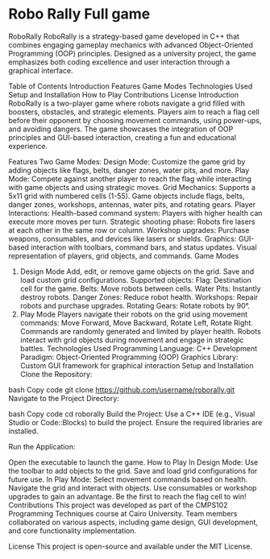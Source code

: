 # Robo Rally Full game 
RoboRally
RoboRally is a strategy-based game developed in C++ that combines engaging gameplay mechanics with advanced Object-Oriented Programming (OOP) principles. Designed as a university project, the game emphasizes both coding excellence and user interaction through a graphical interface.

Table of Contents
Introduction
Features
Game Modes
Technologies Used
Setup and Installation
How to Play
Contributions
License
Introduction
RoboRally is a two-player game where robots navigate a grid filled with boosters, obstacles, and strategic elements. Players aim to reach a flag cell before their opponent by choosing movement commands, using power-ups, and avoiding dangers. The game showcases the integration of OOP principles and GUI-based interaction, creating a fun and educational experience.

Features
Two Game Modes:
Design Mode: Customize the game grid by adding objects like flags, belts, danger zones, water pits, and more.
Play Mode: Compete against another player to reach the flag while interacting with game objects and using strategic moves.
Grid Mechanics:
Supports a 5x11 grid with numbered cells (1-55).
Game objects include flags, belts, danger zones, workshops, antennas, water pits, and rotating gears.
Player Interactions:
Health-based command system: Players with higher health can execute more moves per turn.
Strategic shooting phase: Robots fire lasers at each other in the same row or column.
Workshop upgrades: Purchase weapons, consumables, and devices like lasers or shields.
Graphics:
GUI-based interaction with toolbars, command bars, and status updates.
Visual representation of players, grid objects, and commands.
Game Modes
1. Design Mode
Add, edit, or remove game objects on the grid.
Save and load custom grid configurations.
Supported objects:
Flag: Destination cell for the game.
Belts: Move robots between cells.
Water Pits: Instantly destroy robots.
Danger Zones: Reduce robot health.
Workshops: Repair robots and purchase upgrades.
Rotating Gears: Rotate robots by 90°.
2. Play Mode
Players navigate their robots on the grid using movement commands:
Move Forward, Move Backward, Rotate Left, Rotate Right.
Commands are randomly generated and limited by player health.
Robots interact with grid objects during movement and engage in strategic battles.
Technologies Used
Programming Language: C++
Development Paradigm: Object-Oriented Programming (OOP)
Graphics Library: Custom GUI framework for graphical interaction
Setup and Installation
Clone the Repository:

bash
Copy code
git clone https://github.com/username/roborally.git
Navigate to the Project Directory:

bash
Copy code
cd roborally
Build the Project: Use a C++ IDE (e.g., Visual Studio or Code::Blocks) to build the project. Ensure the required libraries are installed.

Run the Application:

Open the executable to launch the game.
How to Play
In Design Mode:
Use the toolbar to add objects to the grid.
Save and load grid configurations for future use.
In Play Mode:
Select movement commands based on health.
Navigate the grid and interact with objects.
Use consumables or workshop upgrades to gain an advantage.
Be the first to reach the flag cell to win!
Contributions
This project was developed as part of the CMPS102 Programming Techniques course at Cairo University. Team members collaborated on various aspects, including game design, GUI development, and core functionality implementation.

License
This project is open-source and available under the MIT License.
